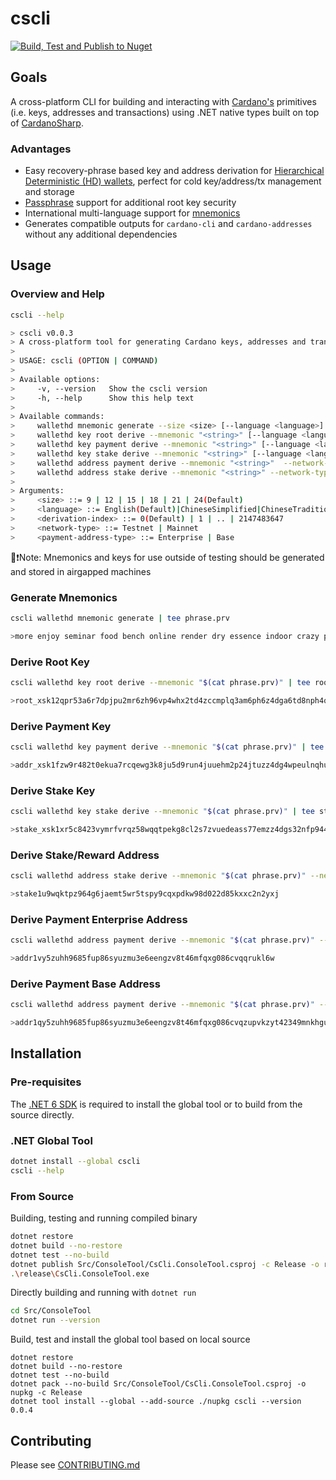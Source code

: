 # cscli

[![Build, Test and Publish to Nuget](https://github.com/CardanoSharp/cscli/actions/workflows/build.yaml/badge.svg)](https://github.com/CardanoSharp/cscli/actions/workflows/build.yaml)

## Goals
A cross-platform CLI for building and interacting with [Cardano's](https://developers.cardano.org/) primitives (i.e. keys, addresses and transactions) 
using .NET native types built on top of [CardanoSharp](https://github.com/CardanoSharp/cardanosharp-wallet).

### Advantages
 - Easy recovery-phrase based key and address derivation for [Hierarchical Deterministic (HD) wallets](https://github.com/bitcoin/bips/blob/master/bip-0044.mediawiki), perfect for cold key/address/tx management and storage
 - [Passphrase](https://vault12.com/securemycrypto/crypto-security-basics/what-is-a-passphrase/passphrases-increase-your-protection-and-your-risk) support for additional root key security
 - International multi-language support for [mnemonics](https://github.com/bitcoin/bips/blob/master/bip-0039.mediawiki)
 - Generates compatible outputs for `cardano-cli` and `cardano-addresses` without any additional dependencies

## Usage

### Overview and Help
```bash
cscli --help

> cscli v0.0.3
> A cross-platform tool for generating Cardano keys, addresses and transactions.
> 
> USAGE: cscli (OPTION | COMMAND)
> 
> Available options:
>     -v, --version   Show the cscli version
>     -h, --help      Show this help text
> 
> Available commands:
>     wallethd mnemonic generate --size <size> [--language <language>]
>     wallethd key root derive --mnemonic "<string>" [--language <language>] [--passphrase "<string>"]
>     wallethd key payment derive --mnemonic "<string>" [--language <language>] [--passphrase "<string>"] [--account-index <derivation-index>] [--address-index <derivation-index>] [--verification-key-file <string>] [--signing-key-file <string>]
>     wallethd key stake derive --mnemonic "<string>" [--language <language>] [--passphrase "<string>"] [--account-index <derivation-index>] [--address-index <derivation-index>] [--verification-key-file <string>] [--signing-key-file <string>]
>     wallethd address payment derive --mnemonic "<string>"  --network-type <network-type> --payment-address-type <payment-address-type> [--language <language>] [--passphrase "<string>"] [--account-index <derivation-index>] [--address-index <derivation-index>] [--stake-account-index <derivation-index>] [--stake-address-index <derivation-index>]
>     wallethd address stake derive --mnemonic "<string>" --network-type <network-type> [--language <language>] [--passphrase "<string>"] [--account-index <derivation-index>] [--address-index <derivation-index>]
> 
> Arguments:
>     <size> ::= 9 | 12 | 15 | 18 | 21 | 24(Default)
>     <language> ::= English(Default)|ChineseSimplified|ChineseTraditional|French|Italian|Japanese|Korean|Spanish|Czech|Portuguese
>     <derivation-index> ::= 0(Default) | 1 | .. | 2147483647
>     <network-type> ::= Testnet | Mainnet
>     <payment-address-type> ::= Enterprise | Base
```

📝❗Note: Mnemonics and keys for use outside of testing should be generated and stored in airgapped machines

### Generate Mnemonics
```bash
cscli wallethd mnemonic generate | tee phrase.prv

>more enjoy seminar food bench online render dry essence indoor crazy page eight fragile mango zoo burger exhibit crouch drop rocket property alter uphold
```

### Derive Root Key
```bash
cscli wallethd key root derive --mnemonic "$(cat phrase.prv)" | tee root.xsk

>root_xsk12qpr53a6r7dpjpu2mr6zh96vp4whx2td4zccmplq3am6ph6z4dga6td8nph4qpcnlkdcjkd96p83t23mplvh2w42n6yc3urav8qgph3d9az6lc0px7xq7sau4r4dsfp9h0syfkhge8e6muhd69vz9j6fggdhgd4e
```

### Derive Payment Key
```bash
cscli wallethd key payment derive --mnemonic "$(cat phrase.prv)" | tee pay00.xsk

>addr_xsk1fzw9r482t0ekua7rcqewg3k8ju5d9run4juuehm2p24jtuzz4dg4wpeulnqhualvtx9lyy7u0h9pdjvmyhxdhzsyy49szs6y8c9zwfp0eqyrqyl290e6dr0q3fvngmsjn4aask9jjr6q34juh25hczw3euust0dw
```

### Derive Stake Key
```bash
cscli wallethd key stake derive --mnemonic "$(cat phrase.prv)" | tee stake00.xsk

>stake_xsk1xr5c8423vymrfvrqz58wqqtpekg8cl2s7zvuedeass77emzz4dgs32nfp944ljxw86h7wkxcrut8gr8qmql8gvc9slc8nj9x47a6jtaqqxf9ywd4wfhrzv4c54vcjp827fytdzrxs3gdh5f0a0s7hcf8a5e4ay8g
```

### Derive Stake/Reward Address
```bash
cscli wallethd address stake derive --mnemonic "$(cat phrase.prv)" --network-tag Mainnet 

>stake1u9wqktpz964g6jaemt5wr5tspy9cqxpdkw98d022d85kxxc2n2yxj
```

### Derive Payment Enterprise Address
```bash
cscli wallethd address payment derive --mnemonic "$(cat phrase.prv)" --payment-address-type Enterprise --network-tag Mainnet | tee pay00.addr

>addr1vy5zuhh9685fup86syuzmu3e6eengzv8t46mfqxg086cvqqrukl6w
```

### Derive Payment Base Address
```bash
cscli wallethd address payment derive --mnemonic "$(cat phrase.prv)" --payment-address-type Base --network-tag Mainnet | tee pay0000.addr

>addr1qy5zuhh9685fup86syuzmu3e6eengzv8t46mfqxg086cvqzupvkzyt42349mnkhgu8ghqzgtsqvzmvu2w675560fvvdspma4ht
```

## Installation

### Pre-requisites
The [.NET 6 SDK](https://dotnet.microsoft.com/download/dotnet/6.0) is required to install the global tool 
or to build from the source directly.

### .NET Global Tool

```bash
dotnet install --global cscli
cscli --help
```

### From Source
Building, testing and running compiled binary
```bash
dotnet restore
dotnet build --no-restore
dotnet test --no-build
dotnet publish Src/ConsoleTool/CsCli.ConsoleTool.csproj -c Release -o release --nologo
.\release\CsCli.ConsoleTool.exe
```

Directly building and running with `dotnet run`
```bash
cd Src/ConsoleTool
dotnet run --version
```

Build, test and install the global tool based on local source
```
dotnet restore
dotnet build --no-restore
dotnet test --no-build
dotnet pack --no-build Src/ConsoleTool/CsCli.ConsoleTool.csproj -o nupkg -c Release
dotnet tool install --global --add-source ./nupkg cscli --version 0.0.4
```

## Contributing
Please see [CONTRIBUTING.md](./CONTRIBUTING.md)
